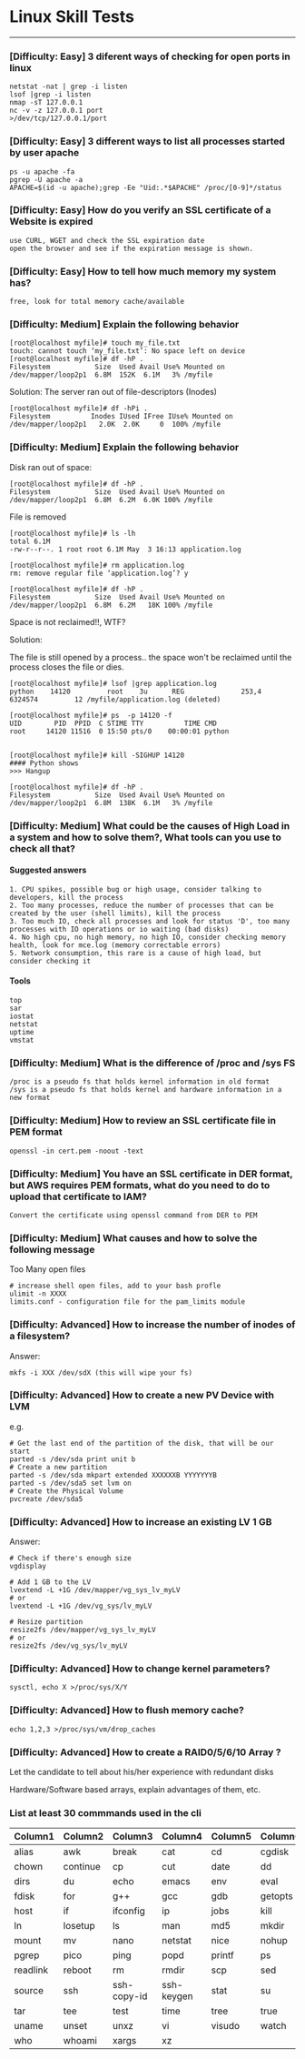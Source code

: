 # Linux Skill Tests

----

### \[Difficulty: Easy\] 3 diferent ways of checking for open ports in linux

~~~
netstat -nat | grep -i listen
lsof |grep -i listen
nmap -sT 127.0.0.1
nc -v -z 127.0.0.1 port
>/dev/tcp/127.0.0.1/port
~~~

### \[Difficulty: Easy\] 3 different ways to list all processes started by user apache

~~~
ps -u apache -fa
pgrep -U apache -a
APACHE=$(id -u apache);grep -Ee "Uid:.*$APACHE" /proc/[0-9]*/status
~~~

### \[Difficulty: Easy\] How do you verify an SSL certificate of a Website is expired
~~~
use CURL, WGET and check the SSL expiration date
open the browser and see if the expiration message is shown.
~~~

### \[Difficulty: Easy\] How to tell how much memory my system has?

~~~
free, look for total memory cache/available
~~~

### \[Difficulty: Medium\] Explain the following behavior

~~~
[root@localhost myfile]# touch my_file.txt
touch: cannot touch ‘my_file.txt’: No space left on device
[root@localhost myfile]# df -hP .
Filesystem           Size  Used Avail Use% Mounted on
/dev/mapper/loop2p1  6.8M  152K  6.1M   3% /myfile
~~~

Solution: The server ran out of file-descriptors (Inodes)

~~~
[root@localhost myfile]# df -hPi .
Filesystem          Inodes IUsed IFree IUse% Mounted on
/dev/mapper/loop2p1   2.0K  2.0K     0  100% /myfile
~~~


### \[Difficulty: Medium\] Explain the following behavior

Disk ran out of space:

~~~
[root@localhost myfile]# df -hP .
Filesystem           Size  Used Avail Use% Mounted on
/dev/mapper/loop2p1  6.8M  6.2M  6.0K 100% /myfile
~~~

File is removed

~~~
[root@localhost myfile]# ls -lh
total 6.1M
-rw-r--r--. 1 root root 6.1M May  3 16:13 application.log

[root@localhost myfile]# rm application.log
rm: remove regular file ‘application.log’? y

[root@localhost myfile]# df -hP .
Filesystem           Size  Used Avail Use% Mounted on
/dev/mapper/loop2p1  6.8M  6.2M   18K 100% /myfile
~~~

Space is not reclaimed!!, WTF?


Solution:

The file is still opened by a process.. the space won't be reclaimed until the process closes the file or dies.

~~~
[root@localhost myfile]# lsof |grep application.log
python    14120         root    3u      REG              253,4   6324574         12 /myfile/application.log (deleted)

[root@localhost myfile]# ps  -p 14120 -f
UID        PID  PPID  C STIME TTY          TIME CMD
root     14120 11516  0 15:50 pts/0    00:00:01 python


[root@localhost myfile]# kill -SIGHUP 14120
#### Python shows
>>> Hangup

[root@localhost myfile]# df -hP .
Filesystem           Size  Used Avail Use% Mounted on
/dev/mapper/loop2p1  6.8M  138K  6.1M   3% /myfile
~~~


### \[Difficulty: Medium\] What could be the causes of High Load in a system and how to solve them?, What tools can you use to check all that?

#### Suggested answers

~~~
1. CPU spikes, possible bug or high usage, consider talking to developers, kill the process
2. Too many processes, reduce the number of processes that can be created by the user (shell limits), kill the process
3. Too much IO, check all processes and look for status 'D', too many processes with IO operations or io waiting (bad disks)
4. No high cpu, no high memory, no high IO, consider checking memory health, look for mce.log (memory correctable errors)
5. Network consumption, this rare is a cause of high load, but consider checking it
~~~

#### Tools

~~~
top
sar
iostat
netstat
uptime
vmstat
~~~

### \[Difficulty: Medium\] What is the difference of /proc and /sys FS

~~~
/proc is a pseudo fs that holds kernel information in old format
/sys is a pseudo fs that holds kernel and hardware information in a new format
~~~

### \[Difficulty: Medium\] How to review an SSL certificate file in PEM format
~~~
openssl -in cert.pem -noout -text
~~~

### \[Difficulty: Medium\] You have an SSL certificate in DER format, but AWS requires PEM formats, what do you need to do to upload that certificate to IAM?
~~~
Convert the certificate using openssl command from DER to PEM
~~~

### \[Difficulty: Medium\] What causes and how to solve the following message
Too Many open files

~~~
# increase shell open files, add to your bash profle
ulimit -n XXXX
limits.conf - configuration file for the pam_limits module
~~~

### \[Difficulty: Advanced\] How to increase the number of inodes of a filesystem?

Answer:

~~~
mkfs -i XXX /dev/sdX (this will wipe your fs)
~~~


### \[Difficulty: Advanced\] How to create a new PV Device with LVM

e.g.

~~~
# Get the last end of the partition of the disk, that will be our start
parted -s /dev/sda print unit b
# Create a new partition
parted -s /dev/sda mkpart extended XXXXXXB YYYYYYYB
parted -s /dev/sda5 set lvm on
# Create the Physical Volume
pvcreate /dev/sda5
~~~

### \[Difficulty: Advanced\] How to increase an existing LV 1 GB

Answer:

~~~
# Check if there's enough size
vgdisplay

# Add 1 GB to the LV
lvextend -L +1G /dev/mapper/vg_sys_lv_myLV
# or
lvextend -L +1G /dev/vg_sys/lv_myLV

# Resize partition
resize2fs /dev/mapper/vg_sys_lv_myLV
# or
resize2fs /dev/vg_sys/lv_myLV
~~~


### \[Difficulty: Advanced\] How to change kernel parameters?

~~~
sysctl, echo X >/proc/sys/X/Y
~~~

### \[Difficulty: Advanced\] How to flush memory cache?

~~~
echo 1,2,3 >/proc/sys/vm/drop_caches
~~~


### \[Difficulty: Advanced\] How to create a RAID0/5/6/10 Array ?

Let the candidate to tell about his/her experience with redundant disks

Hardware/Software based arrays, explain advantages of them, etc.





### List at least 30 commmands used in the cli

|Column1     |Column2     |Column3     |Column4     |Column5     |Column6     |Column7     |Column8     |
|------------|------------|------------|------------|------------|------------|------------|------------|
|alias       |awk         |break       |cat         |cd          |cgdisk      |chdir       |chmod       |
|chown       |continue    |cp          |cut         |date        |dd          |df          |diff        |
|dirs        |du          |echo        |emacs       |env         |eval        |exec        |false       |
|fdisk       |for         |g++         |gcc         |gdb         |getopts     |grep        |history     |
|host        |if          |ifconfig    |ip          |jobs        |kill        |ld          |less        |
|ln          |losetup     |ls          |man         |md5         |mkdir       |mkfs        |more        |
|mount       |mv          |nano        |netstat     |nice        |nohup       |parted      |partprobe   |
|pgrep       |pico        |ping        |popd        |printf      |ps          |pushd       |pwd         |
|readlink    |reboot      |rm          |rmdir       |scp         |sed         |shift       |shutdown    |
|source      |ssh         |ssh-copy-id |ssh-keygen  |stat        |su          |sudo        |tail        |
|tar         |tee         |test        |time        |tree        |true        |ulimit      |umount      |
|uname       |unset       |unxz        |vi          |visudo      |watch       |which       |while       |
|who         |whoami      |xargs       |xz          |

